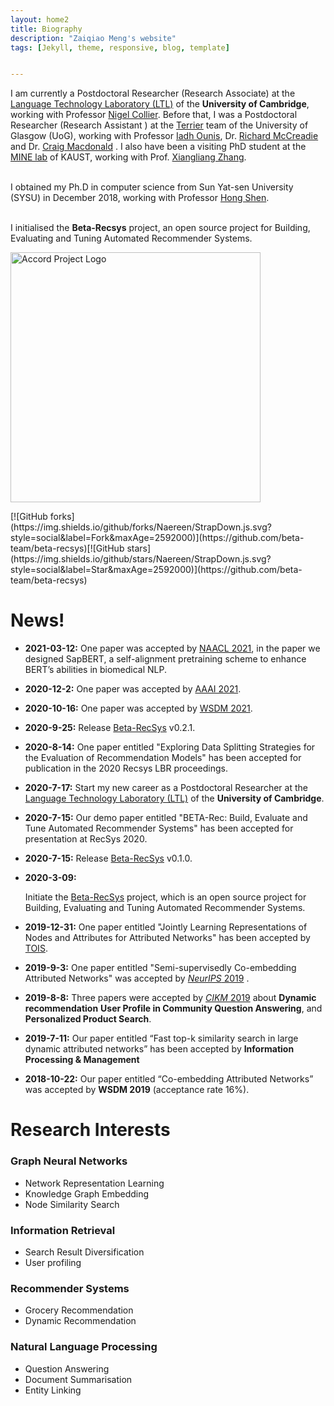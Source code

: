 ```yaml
---
layout: home2
title: Biography
description: "Zaiqiao Meng's website"
tags: [Jekyll, theme, responsive, blog, template]


---
```


I am currently a Postdoctoral Researcher (Research Associate) at the [Language Technology Laboratory (LTL)](http://ltl.mml.cam.ac.uk/) of  the **University of Cambridge**, working with Professor [Nigel Collier](https://sites.google.com/site/nhcollier/). Before that, I was a Postdoctoral Researcher (Research Assistant ) at the [Terrier](http://terrierteam.dcs.gla.ac.uk/People.html) team of the University of Glasgow (UoG), working with Professor [Iadh Ounis](http://www.dcs.gla.ac.uk/~ounis/), Dr. [Richard McCreadie](http://dcs.gla.ac.uk/~richardm/Home/) and Dr. [Craig Macdonald](http://www.dcs.gla.ac.uk/~craigm/) . I also have been a visiting PhD student at the [MINE lab](https://mine.kaust.edu.sa/Pages/Home.aspx) of KAUST, working with Prof. [Xiangliang Zhang](https://mine.kaust.edu.sa/Pages/ZhangX.aspx).<br><br>

I obtained my Ph.D in computer science from Sun Yat-sen University (SYSU) in December 2018, working with Professor [Hong Shen](http://www.cs.adelaide.edu.au/~hong). <br><br>

I initialised the **Beta-Recsys** project, an open source project for Building, Evaluating and Tuning Automated Recommender Systems.

<p align="left">
  <a href="https://beta-recsys.readthedocs.io/">
     <img src="https://beta-recsys.readthedocs.io/en/latest/_static/Logo.svg" alt="Accord Project Logo" width="400"></a>
</p>
[![GitHub forks](https://img.shields.io/github/forks/Naereen/StrapDown.js.svg?style=social&label=Fork&maxAge=2592000)](https://github.com/beta-team/beta-recsys)[![GitHub stars](https://img.shields.io/github/stars/Naereen/StrapDown.js.svg?style=social&label=Star&maxAge=2592000)](https://github.com/beta-team/beta-recsys)

# News!

* **2021-03-12:**
  One paper was accepted by [NAACL 2021](https://2021.naacl.org/), in the paper we designed SapBERT, a self-alignment pretraining scheme to enhance BERT’s abilities in biomedical NLP. 

* **2020-12-2:**
  One paper was accepted by [AAAI 2021](https://www.wsdm-conference.org/2021/).

* **2020-10-16:**
  One paper was accepted by [WSDM 2021](https://www.wsdm-conference.org/2021/).

* **2020-9-25:**
  Release [Beta-RecSys](https://github.com/beta-team/beta-recsys) v0.2.1.

* **2020-8-14:** One paper entitled "Exploring Data Splitting Strategies for the Evaluation of Recommendation Models" has been accepted for publication in the 2020 Recsys LBR proceedings. 

* **2020-7-17:**
  Start my new career as a Postdoctoral Researcher at the [Language Technology Laboratory (LTL)](http://ltl.mml.cam.ac.uk/) of the **University of Cambridge**.

* **2020-7-15:**
  Our demo paper entitled "BETA-Rec: Build, Evaluate and Tune Automated Recommender Systems" has been accepted for presentation at RecSys 2020.

* **2020-7-15:**
  Release [Beta-RecSys](https://github.com/beta-team/beta-recsys) v0.1.0.

* **2020-3-09:**

  Initiate the [Beta-RecSys](https://github.com/beta-team/beta-recsys) project,  which is an open source project for Building, Evaluating and Tuning Automated Recommender Systems.

* **2019-12-31:**
  One paper entitled "Jointly Learning Representations of Nodes and Attributes for Attributed Networks" has been accepted by [TOIS](https://dl.acm.org/journal/tois).

* **2019-9-3:**
  One paper entitled "Semi-supervisedly Co-embedding Attributed Networks" was accepted by [*NeurIPS* 2019](https://neurips.cc/Conferences/2019/) .

* **2019-8-8:**
  Three papers were accepted by [*CIKM* 2019](http://www.cikm2019.net/) about **Dynamic recommendation** **User Profile in Community Question Answering**, and **Personalized Product Search**. 

* **2019-7-11:**
  Our paper entitled “Fast top-k similarity search in large dynamic attributed networks” has been accepted by **Information Processing & Management**

* **2018-10-22:**
  Our paper entitled “Co-embedding Attributed Networks” was accepted by **WSDM 2019** (acceptance rate 16%).

# Research Interests

### Graph Neural Networks

- Network Representation Learning
- Knowledge Graph Embedding
- Node Similarity Search

### Information Retrieval

- Search Result Diversification
- User profiling

### Recommender Systems

- Grocery Recommendation
- Dynamic Recommendation

### Natural Language Processing 

- Question Answering
- Document Summarisation 
- Entity Linking



